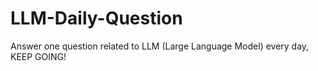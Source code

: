 # LLM-Daily-Question
Answer one question related to LLM (Large Language Model) every day, KEEP GOING!
